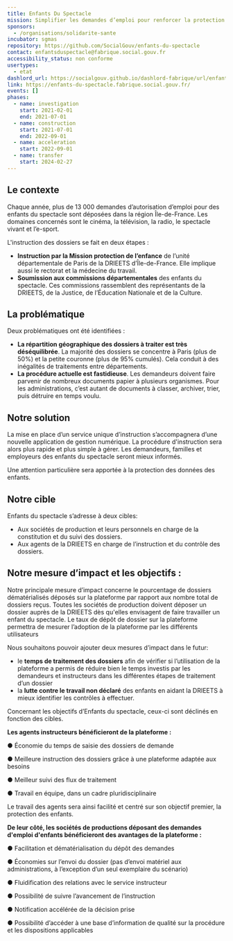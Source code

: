 ```yaml
---
title: Enfants Du Spectacle
mission: Simplifier les demandes d’emploi pour renforcer la protection des enfants
sponsors:
  - /organisations/solidarite-sante
incubator: sgmas
repository: https://github.com/SocialGouv/enfants-du-spectacle
contact: enfantsduspectacle@fabrique.social.gouv.fr
accessibility_status: non conforme
usertypes:
  - etat
dashlord_url: https://socialgouv.github.io/dashlord-fabrique/url/enfants-du-spectacle-fabrique-social-gouv-fr/
link: https://enfants-du-spectacle.fabrique.social.gouv.fr/
events: []
phases:
  - name: investigation
    start: 2021-02-01
    end: 2021-07-01
  - name: construction
    start: 2021-07-01
    end: 2022-09-01
  - name: acceleration
    start: 2022-09-01
  - name: transfer
    start: 2024-02-27
---
```

## Le contexte

Chaque année, plus de 13 000 demandes d’autorisation d’emploi pour des enfants du spectacle sont déposées dans la région Île-de-France. Les domaines concernés sont le cinéma, la télévision, la radio, le spectacle vivant et l’e-sport.

L'instruction des dossiers se fait en deux étapes :

- **Instruction par la Mission protection de l’enfance** de l’unité départementale de Paris de la DRIEETS d’Île-de-France. Elle implique aussi le rectorat et la médecine du travail.
- **Soumission aux commissions départementales** des enfants du spectacle. Ces commissions rassemblent des représentants de la DRIEETS, de la Justice, de l’Éducation Nationale et de la Culture.

## La problématique

Deux problématiques ont été identifiées :

- **La répartition géographique des dossiers à traiter est très déséquilibrée**. La majorité des dossiers se concentre à Paris (plus de 50%) et la petite couronne (plus de 95% cumulés). Cela conduit à des inégalités de traitements entre départements.
- **La procédure actuelle est fastidieuse**. Les demandeurs doivent faire parvenir de nombreux documents papier à plusieurs organismes. Pour les administrations, c’est autant de documents à classer, archiver, trier, puis détruire en temps voulu.

## Notre solution

La mise en place d’un service unique d’instruction s’accompagnera d’une nouvelle application de gestion numérique. La procédure d'instruction sera alors plus rapide et plus simple à gérer. Les demandeurs, familles et employeurs des enfants du spectacle seront mieux informés.

Une attention particulière sera apportée à la protection des données des enfants.

## Notre cible
Enfants du spectacle s’adresse à deux cibles:
-	Aux sociétés de production et leurs personnels en charge de la constitution et du suivi des dossiers.
-	Aux agents de la DRIEETS en charge de l’instruction et du contrôle des dossiers.


## Notre mesure d’impact et les objectifs : 

Notre principale mesure d’impact concerne le pourcentage de dossiers dématérialisés déposés sur la plateforme par rapport aux nombre total de dossiers reçus. Toutes les sociétés de production doivent déposer un dossier auprès de la DRIEETS dès qu'elles envisagent de faire travailler un enfant du spectacle. Le taux de dépôt de dossier sur la plateforme permettra de mesurer l’adoption de la plateforme par les différents utilisateurs

Nous souhaitons pouvoir ajouter deux mesures d’impact dans le futur:
-	le **temps de traitement des dossiers** afin de vérifier si l’utilisation de la plateforme a permis de réduire bien le temps investis par les demandeurs et instructeurs dans les différentes étapes de traitement d’un dossier
-	la **lutte contre le travail non déclaré** des enfants en aidant la DRIEETS à mieux identifier les contrôles à effectuer. 

Concernant les objectifs d’Enfants du spectacle, ceux-ci sont déclinés en fonction des cibles.
 
**Les agents instructeurs bénéficieront de la plateforme :**

●	Économie du temps de saisie des dossiers de demande

●	Meilleure instruction des dossiers grâce à une plateforme adaptée aux besoins

●	Meilleur suivi des flux de traitement

●	Travail en équipe, dans un cadre pluridisciplinaire

Le travail des agents sera ainsi facilité et centré sur son objectif premier, la protection des enfants.

**De leur côté, les sociétés de productions déposant des demandes d'emploi d'enfants bénéficieront des avantages de la plateforme :**

●	Facilitation et dématérialisation du dépôt des demandes

●	Économies sur l’envoi du dossier (pas d’envoi matériel aux administrations, à l’exception d’un seul exemplaire du scénario)

●	Fluidification des relations avec le service instructeur

●	Possibilité de suivre l’avancement de l’instruction

●	Notification accélérée de la décision prise

●	Possibilité d’accéder à une base d’information de qualité sur la procédure et les dispositions applicables


